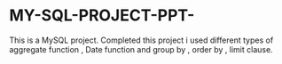 # MY-SQL-PROJECT-PPT-
This is a MySQL project. Completed this project i used different types of aggregate function , Date function and group by , order by , limit clause.
